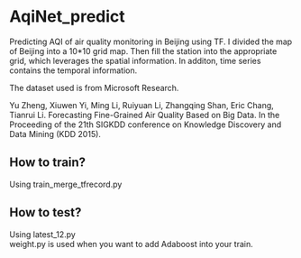 # AqiNet_predict
Predicting AQI of air quality monitoring in Beijing using TF. I divided the map of Beijing into a 10*10 grid map. Then fill the station into the appropriate grid, which leverages the spatial information. In additon, time series contains the temporal information.

The dataset used is from Microsoft Research.

Yu Zheng, Xiuwen Yi, Ming Li, Ruiyuan Li, Zhangqing Shan, Eric Chang, Tianrui Li. Forecasting Fine-Grained Air Quality Based on Big Data. In the Proceeding of the 21th SIGKDD conference on Knowledge Discovery and Data Mining (KDD 2015).

How to train?<br>
---
Using train_merge_tfrecord.py<br>

How to test?<br>
---
Using latest_12.py<br>
weight.py is used when you want to add Adaboost into your train.
